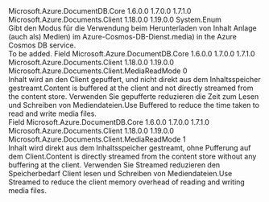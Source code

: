 <Type Name="MediaReadMode" FullName="Microsoft.Azure.Documents.Client.MediaReadMode">
  <TypeSignature Language="C#" Value="public enum MediaReadMode" />
  <TypeSignature Language="ILAsm" Value=".class public auto ansi sealed MediaReadMode extends System.Enum" />
  <TypeSignature Language="DocId" Value="T:Microsoft.Azure.Documents.Client.MediaReadMode" />
  <TypeSignature Language="VB.NET" Value="Public Enum MediaReadMode" />
  <TypeSignature Language="F#" Value="type MediaReadMode = " />
  <AssemblyInfo>
    <AssemblyName>Microsoft.Azure.DocumentDB.Core</AssemblyName>
    <AssemblyVersion>1.6.0.0</AssemblyVersion>
    <AssemblyVersion>1.7.0.0</AssemblyVersion>
    <AssemblyVersion>1.7.1.0</AssemblyVersion>
  </AssemblyInfo>
  <AssemblyInfo>
    <AssemblyName>Microsoft.Azure.Documents.Client</AssemblyName>
    <AssemblyVersion>1.18.0.0</AssemblyVersion>
    <AssemblyVersion>1.19.0.0</AssemblyVersion>
  </AssemblyInfo>
  <Base>
    <BaseTypeName>System.Enum</BaseTypeName>
  </Base>
  <Docs>
    <summary> 
            Gibt den Modus für die Verwendung beim Herunterladen von Inhalt Anlage (auch als) <span data-ttu-id="61222-102">Medien) im Azure-Cosmos-DB-Dienst.</span><span class="sxs-lookup"><span data-stu-id="61222-102">media) in the Azure Cosmos DB service.</span></span>
            </summary>
    <remarks>To be added.</remarks>
  </Docs>
  <Members>
    <Member MemberName="Buffered">
      <MemberSignature Language="C#" Value="Buffered" />
      <MemberSignature Language="ILAsm" Value=".field public static literal valuetype Microsoft.Azure.Documents.Client.MediaReadMode Buffered = int32(0)" />
      <MemberSignature Language="DocId" Value="F:Microsoft.Azure.Documents.Client.MediaReadMode.Buffered" />
      <MemberSignature Language="VB.NET" Value="Buffered" />
      <MemberSignature Language="F#" Value="Buffered = 0" Usage="Microsoft.Azure.Documents.Client.MediaReadMode.Buffered" />
      <MemberType>Field</MemberType>
      <AssemblyInfo>
        <AssemblyName>Microsoft.Azure.DocumentDB.Core</AssemblyName>
        <AssemblyVersion>1.6.0.0</AssemblyVersion>
        <AssemblyVersion>1.7.0.0</AssemblyVersion>
        <AssemblyVersion>1.7.1.0</AssemblyVersion>
      </AssemblyInfo>
      <AssemblyInfo>
        <AssemblyName>Microsoft.Azure.Documents.Client</AssemblyName>
        <AssemblyVersion>1.18.0.0</AssemblyVersion>
        <AssemblyVersion>1.19.0.0</AssemblyVersion>
      </AssemblyInfo>
      <ReturnValue>
        <ReturnType>Microsoft.Azure.Documents.Client.MediaReadMode</ReturnType>
      </ReturnValue>
      <MemberValue>0</MemberValue>
      <Docs>
        <summary>
            <span data-ttu-id="61222-103">Inhalt wird an den Client gepuffert, und nicht direkt aus dem Inhaltsspeicher gestreamt.</span><span class="sxs-lookup"><span data-stu-id="61222-103">Content is buffered at the client and not directly streamed from the content store.</span></span> <span data-ttu-id="61222-104">Verwenden Sie gepufferte reduzieren die Zeit zum Lesen und Schreiben von Mediendateien.</span><span class="sxs-lookup"><span data-stu-id="61222-104">Use Buffered to reduce the time taken to read and write media files.</span></span>
            </summary>
      </Docs>
    </Member>
    <Member MemberName="Streamed">
      <MemberSignature Language="C#" Value="Streamed" />
      <MemberSignature Language="ILAsm" Value=".field public static literal valuetype Microsoft.Azure.Documents.Client.MediaReadMode Streamed = int32(1)" />
      <MemberSignature Language="DocId" Value="F:Microsoft.Azure.Documents.Client.MediaReadMode.Streamed" />
      <MemberSignature Language="VB.NET" Value="Streamed" />
      <MemberSignature Language="F#" Value="Streamed = 1" Usage="Microsoft.Azure.Documents.Client.MediaReadMode.Streamed" />
      <MemberType>Field</MemberType>
      <AssemblyInfo>
        <AssemblyName>Microsoft.Azure.DocumentDB.Core</AssemblyName>
        <AssemblyVersion>1.6.0.0</AssemblyVersion>
        <AssemblyVersion>1.7.0.0</AssemblyVersion>
        <AssemblyVersion>1.7.1.0</AssemblyVersion>
      </AssemblyInfo>
      <AssemblyInfo>
        <AssemblyName>Microsoft.Azure.Documents.Client</AssemblyName>
        <AssemblyVersion>1.18.0.0</AssemblyVersion>
        <AssemblyVersion>1.19.0.0</AssemblyVersion>
      </AssemblyInfo>
      <ReturnValue>
        <ReturnType>Microsoft.Azure.Documents.Client.MediaReadMode</ReturnType>
      </ReturnValue>
      <MemberValue>1</MemberValue>
      <Docs>
        <summary>
            <span data-ttu-id="61222-105">Inhalt wird direkt aus dem Inhaltsspeicher gestreamt, ohne Pufferung auf dem Client.</span><span class="sxs-lookup"><span data-stu-id="61222-105">Content is directly streamed from the content store without any buffering at the client.</span></span> <span data-ttu-id="61222-106">Verwenden Sie Streamed reduzieren den Speicherbedarf Client lesen und Schreiben von Mediendateien.</span><span class="sxs-lookup"><span data-stu-id="61222-106">Use Streamed to reduce the client memory overhead of reading and writing media files.</span></span>
            </summary>
      </Docs>
    </Member>
  </Members>
</Type>